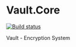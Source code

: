 # Vault.Core 

[![Build status](https://ci.appveyor.com/api/projects/status/93fhw17ra8pgrhww?svg=true)](https://ci.appveyor.com/project/StevenThuriot/vault-core)

Vault - Encryption System
